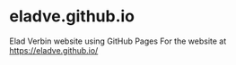 # eladve.github.io
Elad Verbin website using GitHub Pages
For the website at https://eladve.github.io/
